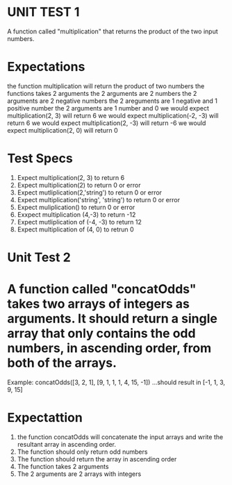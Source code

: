  # UNIT TEST 1

 A function called "multiplication" that returns the product of the two input numbers.

# Expectations

the function multiplication will return the product of two numbers
the functions takes 2 arguments 
the 2 arguments are 2 numbers
the 2 arguments are 2 negative numbers
the 2 areguments are 1 negative and 1 positive number
the 2 arguments are 1 number and 0
we would expect multiplication(2, 3) will return 6
we would expect multiplication(-2, -3) will return 6
we would expect multiplication(2, -3) will return -6
we would expect multiplication(2, 0) will return 0

# Test Specs
1. Expect multiplication(2, 3) to return 6
2. Expect multiplication(2) to return 0 or error 
3. Expect mutliplication(2,'string') to return 0 or error
4. Expect multiplication('string', 'string') to return 0 or error
5. Expect muliplication() to return 0 or error
6. Exxpect multiplication (4,-3) to return -12
7. Expect mutliplication of (-4, -3) to return 12
8. Expect multiplication of (4, 0) to retrun 0


# Unit Test 2
# A function called "concatOdds" takes two arrays of integers as arguments. It should return a single array that only contains the odd numbers, in ascending order, from both of the arrays.
Example: concatOdds([3, 2, 1], [9, 1, 1, 1, 4, 15, -1])
...should result in [-1, 1, 3, 9, 15]

# Expectattion

1. the function concatOdds will concatenate the input arrays and write the resultant array in ascending order.
2. The function should only return odd numbers
3. The function should return the array in ascending order
4. The function takes 2 arguments
5. The 2 arguments are 2 arrays with integers
 


